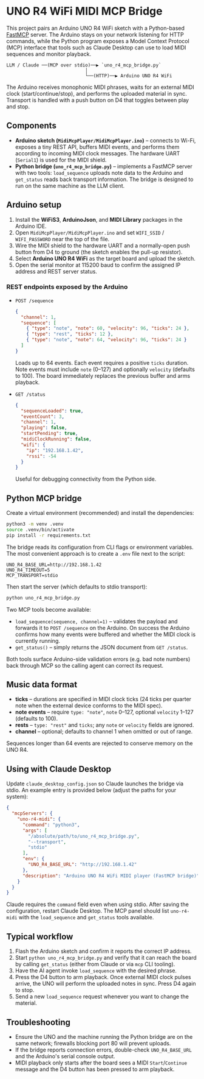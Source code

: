 # UNO R4 WiFi MIDI MCP Bridge

This project pairs an Arduino UNO R4 WiFi sketch with a Python-based
[FastMCP](https://github.com/jlowin/fastmcp) server. The Arduino stays on your
network listening for HTTP commands, while the Python program exposes a
Model Context Protocol (MCP) interface that tools such as Claude Desktop can
use to load MIDI sequences and monitor playback.

```
LLM / Claude ──(MCP over stdio)──▶ `uno_r4_mcp_bridge.py`
                             │
                             └──(HTTP)──▶ Arduino UNO R4 WiFi
```

The Arduino receives monophonic MIDI phrases, waits for an external MIDI clock
(start/continue/stop), and performs the uploaded material in sync. Transport
is handled with a push button on D4 that toggles between play and stop.

## Components

- **Arduino sketch (`MidiMcpPlayer/MidiMcpPlayer.ino`)** – connects to Wi-Fi,
  exposes a tiny REST API, buffers MIDI events, and performs them according to
  incoming MIDI clock messages. The hardware UART (`Serial1`) is used for the
  MIDI shield.
- **Python bridge (`uno_r4_mcp_bridge.py`)** – implements a FastMCP server with
  two tools: `load_sequence` uploads note data to the Arduino and `get_status`
  reads back transport information. The bridge is designed to run on the same
  machine as the LLM client.

## Arduino setup

1. Install the **WiFiS3**, **ArduinoJson**, and **MIDI Library** packages in the
   Arduino IDE.
2. Open `MidiMcpPlayer/MidiMcpPlayer.ino` and set `WIFI_SSID` / `WIFI_PASSWORD`
   near the top of the file.
3. Wire the MIDI shield to the hardware UART and a normally-open push button
   from D4 to ground (the sketch enables the pull-up resistor).
4. Select **Arduino UNO R4 WiFi** as the target board and upload the sketch.
5. Open the serial monitor at 115200 baud to confirm the assigned IP address and
   REST server status.

### REST endpoints exposed by the Arduino

- `POST /sequence`
  ```json
  {
    "channel": 1,
    "sequence": [
      { "type": "note", "note": 60, "velocity": 96, "ticks": 24 },
      { "type": "rest", "ticks": 12 },
      { "type": "note", "note": 64, "velocity": 96, "ticks": 24 }
    ]
  }
  ```
  Loads up to 64 events. Each event requires a positive `ticks` duration. Note
  events must include `note` (0–127) and optionally `velocity` (defaults to 100).
  The board immediately replaces the previous buffer and arms playback.

- `GET /status`
  ```json
  {
    "sequenceLoaded": true,
    "eventCount": 3,
    "channel": 1,
    "playing": false,
    "startPending": true,
    "midiClockRunning": false,
    "wifi": {
      "ip": "192.168.1.42",
      "rssi": -54
    }
  }
  ```
  Useful for debugging connectivity from the Python side.

## Python MCP bridge

Create a virtual environment (recommended) and install the dependencies:

```bash
python3 -m venv .venv
source .venv/bin/activate
pip install -r requirements.txt
```

The bridge reads its configuration from CLI flags or environment variables. The
most convenient approach is to create a `.env` file next to the script:

```env
UNO_R4_BASE_URL=http://192.168.1.42
UNO_R4_TIMEOUT=5
MCP_TRANSPORT=stdio
```

Then start the server (which defaults to stdio transport):

```bash
python uno_r4_mcp_bridge.py
```

Two MCP tools become available:

- `load_sequence(sequence, channel=1)` – validates the payload and forwards it
  to `POST /sequence` on the Arduino. On success the Arduino confirms how many
  events were buffered and whether the MIDI clock is currently running.
- `get_status()` – simply returns the JSON document from `GET /status`.

Both tools surface Arduino-side validation errors (e.g. bad note numbers) back
through MCP so the calling agent can correct its request.

## Music data format

- **ticks** – durations are specified in MIDI clock ticks (24 ticks per quarter
  note when the external device conforms to the MIDI spec).
- **note events** – require `type: "note"`, `note` 0–127, optional `velocity`
  1–127 (defaults to 100).
- **rests** – `type: "rest"` and `ticks`; any `note` or `velocity` fields are
  ignored.
- **channel** – optional; defaults to channel 1 when omitted or out of range.

Sequences longer than 64 events are rejected to conserve memory on the UNO R4.

## Using with Claude Desktop

Update `claude_desktop_config.json` so Claude launches the bridge via stdio. An
example entry is provided below (adjust the paths for your system):

```json
{
  "mcpServers": {
    "uno-r4-midi": {
      "command": "python3",
      "args": [
        "/absolute/path/to/uno_r4_mcp_bridge.py",
        "--transport",
        "stdio"
      ],
      "env": {
        "UNO_R4_BASE_URL": "http://192.168.1.42"
      },
      "description": "Arduino UNO R4 WiFi MIDI player (FastMCP bridge)"
    }
  }
}
```

Claude requires the `command` field even when using stdio. After saving the
configuration, restart Claude Desktop. The MCP panel should list
`uno-r4-midi` with the `load_sequence` and `get_status` tools available.

## Typical workflow

1. Flash the Arduino sketch and confirm it reports the correct IP address.
2. Start `python uno_r4_mcp_bridge.py` and verify that it can reach the board by
   calling `get_status` (either from Claude or via `mcp` CLI tooling).
3. Have the AI agent invoke `load_sequence` with the desired phrase.
4. Press the D4 button to arm playback. Once external MIDI clock pulses arrive,
   the UNO will perform the uploaded notes in sync. Press D4 again to stop.
5. Send a new `load_sequence` request whenever you want to change the material.

## Troubleshooting

- Ensure the UNO and the machine running the Python bridge are on the same
  network; firewalls blocking port 80 will prevent uploads.
- If the bridge reports connection errors, double-check `UNO_R4_BASE_URL` and
  the Arduino's serial console output.
- MIDI playback only starts after the board sees a MIDI `Start`/`Continue`
  message and the D4 button has been pressed to arm playback.
